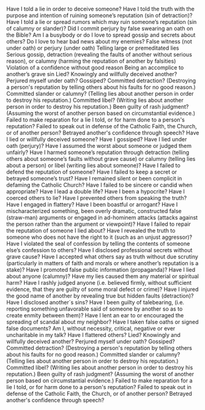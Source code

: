 Have I told a lie in order to deceive someone?
Have I told the truth with the purpose and intention of ruining someone’s reputation (sin of detraction)?
Have I told a lie or spread rumors which may ruin someone’s reputation (sin of calumny or slander)?
Did I commit perjury by false swearing an oath on the Bible?
Am I a busybody or do I love to spread gossip and secrets about others?
Do I love to hear bad news about my enemies?
False witness (not under oath) or perjury (under oath)
Telling large or premeditated lies
Serious gossip, detraction (revealing the faults of another without serious reason), or calumny (harming the reputation of another by falsities)
Violation of a confidence without good reason
Being an accomplice to another’s grave sin Lied?
Knowingly and willfully deceived another?
Perjured myself under oath?
Gossiped?
Committed detraction? (Destroying a person's reputation by telling others about his faults for no good reason.)
Committed slander or calumny? (Telling lies about another person in order to destroy his reputation.)
Committed libel? (Writing lies about another person in order to destroy his reputation.)
Been guilty of rash judgment? (Assuming the worst of another person based on circumstantial evidence.)
Failed to make reparation for a lie I told, or for harm done to a person's reputation?
Failed to speak out in defense of the Catholic Faith, the Church, or of another person?
Betrayed another's confidence through speech?
Have I lied or willfully deceived someone?
Have I gossiped?
Have I lied under oath (perjury)?
Have I assumed the worst about someone or judged them unfairly?
Have I harmed someone’s reputation through detraction (telling others about someone’s faults without grave cause) or calumny (telling lies about a person) or libel (writing lies about someone)?
Have I failed to defend the reputation of someone?
Have I failed to keep a secret or betrayed someone’s trust?
Have I remained silent or been complicit in defaming the Catholic Church?
Have I failed to be sincere or candid when appropriate?
Have I lead a double life?
Have I been a hypocrite?
Have I coerced others to lie?
Have I prevented others from speaking the truth?
Have I engaged in flattery?
Have I been boastful or arrogant?
Have I mischaracterized something, been overly dramatic, constructed false (straw-man) arguments or engaged in ad-hominem attacks (attacks against the person rather than the argument or viewpoint)?
Have I failed to repair the reputation of someone I lied about?
Have I revealed the truth to someone who does not have the right to it (such as an unjust aggressor)?
Have I violated the seal of confession by telling the contents of someone else’s confession to others?
Have I disclosed professional secrets without grave cause?
Have I accepted what others say as truth without due scrutiny (particularly in matters of faith and morals or where another’s reputation is a stake)?
Have I promoted false public information (propaganda)?
Have I lied about anyone (calumny)?
Have my lies caused them any material or spiritual harm?
Have I rashly judged anyone (i.e. believed firmly, without sufficient evidence, that they are guilty of some moral defect or crime)?
Have I injured the good name of another by revealing true but hidden faults (detraction)?
Have I disclosed another´s sins?
Have I been guilty of talebearing, (i.e. reporting something unfavorable said of someone by another so as to create enmity between them)?
Have I lent an ear to or encouraged the spreading of scandal about my neighbor?
Have I taken false oaths or signed false documents?
Am I, without necessity, critical, negative or ever uncharitable in my talk?
Have I flattered others?
Lied?
Knowingly and willfully deceived another?
Perjured myself under oath?
Gossiped?
Committed detraction? (Destroying a person's reputation by telling others about his faults for no good reason.)
Committed slander or calumny? (Telling lies about another person in order to destroy his reputation.)
Committed libel? (Writing lies about another person in order to destroy his reputation.)
Been guilty of rash judgment? (Assuming the worst of another person based on circumstantial evidence.)
Failed to make reparation for a lie I told, or for harm done to a person's reputation?
Failed to speak out in defense of the Catholic Faith, the Church, or of another person?
Betrayed another's confidence through speech?
